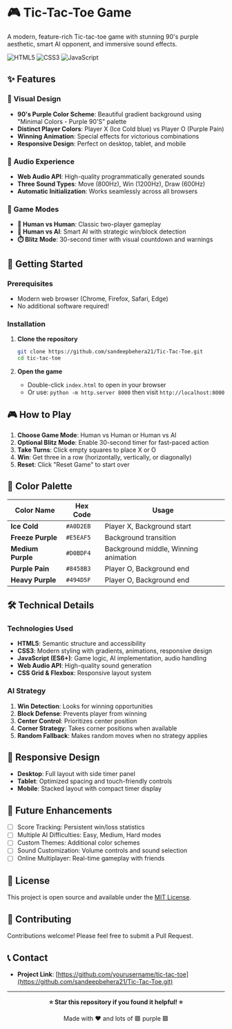 # 🎮 Tic-Tac-Toe Game

A modern, feature-rich Tic-tac-toe game with stunning 90's purple aesthetic, smart AI opponent, and immersive sound effects.

![HTML5](https://img.shields.io/badge/HTML5-E34F26?style=for-the-badge&logo=html5&logoColor=white)
![CSS3](https://img.shields.io/badge/CSS3-1572B6?style=for-the-badge&logo=css3&logoColor=white)
![JavaScript](https://img.shields.io/badge/JavaScript-F7DF1E?style=for-the-badge&logo=javascript&logoColor=black)

## ✨ Features

### 🎨 **Visual Design**
- **90's Purple Color Scheme**: Beautiful gradient background using "Minimal Colors - Purple 90'S" palette
- **Distinct Player Colors**: Player X (Ice Cold blue) vs Player O (Purple Pain)
- **Winning Animation**: Special effects for victorious combinations
- **Responsive Design**: Perfect on desktop, tablet, and mobile

### 🎵 **Audio Experience**
- **Web Audio API**: High-quality programmatically generated sounds
- **Three Sound Types**: Move (800Hz), Win (1200Hz), Draw (600Hz)
- **Automatic Initialization**: Works seamlessly across all browsers

### 🧠 **Game Modes**
- **👥 Human vs Human**: Classic two-player gameplay
- **🤖 Human vs AI**: Smart AI with strategic win/block detection
- **⏱️ Blitz Mode**: 30-second timer with visual countdown and warnings

## 🚀 Getting Started

### Prerequisites
- Modern web browser (Chrome, Firefox, Safari, Edge)
- No additional software required!

### Installation
1. **Clone the repository**
   ```bash
   git clone https://github.com/sandeepbehera21/Tic-Tac-Toe.git
   cd tic-tac-toe
   ```

2. **Open the game**
   - Double-click `index.html` to open in your browser
   - Or use: `python -m http.server 8000` then visit `http://localhost:8000`

## 🎮 How to Play

1. **Choose Game Mode**: Human vs Human or Human vs AI
2. **Optional Blitz Mode**: Enable 30-second timer for fast-paced action
3. **Take Turns**: Click empty squares to place X or O
4. **Win**: Get three in a row (horizontally, vertically, or diagonally)
5. **Reset**: Click "Reset Game" to start over

## 🎨 Color Palette

| Color Name | Hex Code | Usage |
|------------|----------|-------|
| **Ice Cold** | `#A0D2EB` | Player X, Background start |
| **Freeze Purple** | `#E5EAF5` | Background transition |
| **Medium Purple** | `#D0BDF4` | Background middle, Winning animation |
| **Purple Pain** | `#8458B3` | Player O, Background end |
| **Heavy Purple** | `#494D5F` | Player O, Background end |

## 🛠️ Technical Details

### Technologies Used
- **HTML5**: Semantic structure and accessibility
- **CSS3**: Modern styling with gradients, animations, responsive design
- **JavaScript (ES6+)**: Game logic, AI implementation, audio handling
- **Web Audio API**: High-quality sound generation
- **CSS Grid & Flexbox**: Responsive layout system

### AI Strategy
1. **Win Detection**: Looks for winning opportunities
2. **Block Defense**: Prevents player from winning
3. **Center Control**: Prioritizes center position
4. **Corner Strategy**: Takes corner positions when available
5. **Random Fallback**: Makes random moves when no strategy applies

## 📱 Responsive Design

- **Desktop**: Full layout with side timer panel
- **Tablet**: Optimized spacing and touch-friendly controls
- **Mobile**: Stacked layout with compact timer display

## 🎯 Future Enhancements

- [ ] Score Tracking: Persistent win/loss statistics
- [ ] Multiple AI Difficulties: Easy, Medium, Hard modes
- [ ] Custom Themes: Additional color schemes
- [ ] Sound Customization: Volume controls and sound selection
- [ ] Online Multiplayer: Real-time gameplay with friends

## 📄 License

This project is open source and available under the [MIT License](LICENSE).

## 🤝 Contributing

Contributions welcome! Please feel free to submit a Pull Request.

## 📞 Contact

- **Project Link**: [https://github.com/yourusername/tic-tac-toe](https://github.com/sandeepbehera21/Tic-Tac-Toe.git)

---

<div align="center">

**⭐ Star this repository if you found it helpful! ⭐**

Made with ❤️ and lots of 🟪 purple 🟪

</div>
